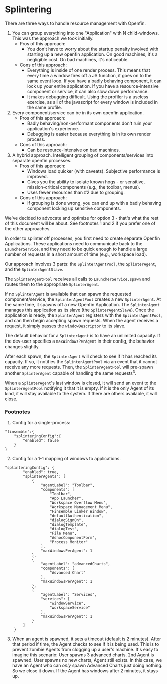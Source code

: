 # Splintering

There are three ways to handle resource management with Openfin.
 1. You can group everything into one "Application" with N child-windows. This was the approach we took initially.
 	* Pros of this approach:
        * You don't have to worry about the startup penalty involved with starting up a new openfin application. On good machines, it's a negligible cost. On bad machines, it's noticeable.
    * Cons of this approach:
        * Everything is inside of one render process. This means that every time a window fires off a JS function, it goes on to the same event loop. If you have a badly behaving component, it can lock up your entire application. If you have a resource-intensive component or service, it can also slow down performance.
        * It makes debugging difficult. Using the profiler is a useless exercise, as all of the javascript for every window is included in the same profile.
2. Every component/service can be in its own openfin application.
    * Pros of this approach:
        * Badly behaving/non-performant components don't ruin your application's experience.
        * Debugging is easier because everything is in its own render process.
    * Cons of this approach:
        * Can be resource-intensive on bad machines.
3. A hybrid approach. Intelligent grouping of components/services into separate openfin processes.
    * Pros of this approach:
        * Windows load quicker (with caveats). Subjective performance is improved.
        * Gives you the ability to isolate known hogs - or sensitive, mission-critical components (e.g., the toolbar, menus).
        * Uses fewer resources than #2 due to grouping.
    * Cons of this approach:
        * If grouping is done wrong, you can end up with a badly behaving component locking up sensitive components.

We've decided to advocate and optimize for option 3 - that's what the rest of this document will be about. See footnotes 1 and 2 if you prefer one of the other approaches.

In order to splinter off processes, you first need to create separate Openfin Applications. These applications need to communicate back to the `LauncherService`, and they need to be quick enough to handle a large number of requests in a short amount of time (e.g., workspace load).

Our approach involves 3 parts: the `SplinterAgentPool`, the `SplinterAgent`, and the `SplinterAgentSlave`.

The `SplinterAgentPool` receives all calls to `LauncherService.spawn` and routes them to the appropriate `SplinterAgent`.

If no `SplinterAgent` is available that can spawn the requested component/service, the `SplinterAgentPool` creates a new `SplinterAgent`. At the same time, it spawns off a new Openfin Application. The `SplinterAgent` manages this application as its slave (the `SplinterAgentSlave`). Once the application is ready, the `SplinterAgent` registers with the `SplinterAgentPool`, and can then begin accepting spawn requests. When the agent receives a request, it simply passes the `windowDescriptor` to its slave.

The default behavior for a `SplinterAgent` is to have an unlimited capacity. If the dev-user specifies a `maxWindowsPerAgent` in their config, the behavior changes slightly.

After each spawn, the `SplinterAgent` will check to see if it has reached its capacity. If so, it notifies the `SplinterAgentPool` via an event that it cannot receive any more requests. Then, the `SplinterAgentPool` will pre-spawn another `SplinterAgent` capable of handling the same requests<sup>3</sup>.

When a `SplinterAgent`'s last window is closed, it will send an event to the `SplinterAgentPool` notifying it that it is empty. If it is the only Agent of its kind, it will stay available to the system. If there are others available, it will close.

### Footnotes
1. Config for a single-process:
```
"finsemble":{
    "splinteringConfig":{
        "enabled": false
    }
}
```
2. Config for a 1-1 mapping of windows to applications.
```
"splinteringConfig": {
		"enabled": true,
		"splinterAgents": [
			{
				"agentLabel": "Toolbar",
				"components": [
					"Toolbar",
					"App Launcher",
					"Workspace Overflow Menu",
					"Workspace Management Menu",
					"Finsemble Linker Window",
					"defaultAuthentication",
					"dialogSignOn",
					"dialogTemplate",
					"dialogTest",
					"File Menu",
					"AdhocComponentForm",
					"Process Monitor"
				],
                "maxWindowsPerAgent": 1
			},
			{
				"agentLabel": "advancedCharts",
				"components": [
					"Advanced Chart"
				],
				"maxWindowsPerAgent": 1
			},
			{
				"agentLabel": "Services",
				"services": [
					"windowService",
					"workspaceService"
				],
                "maxWindowsPerAgent": 1
			}
		]
	}
```
3. When an agent is spawned, it sets a timeout (default is 2 minutes). After that period if time, the Agent checks to see if it is being used. This is to prevent zombie Agents from clogging up a user's machine. It's easy to imagine this scenario: User spawns 3 advanced charts. 2nd Agent is spawned. User spawns no new charts, Agent still exists. In this case, we have an Agent who can _only_ spawn Advanced Charts just doing nothing. So we close it down. If the Agent has windows after 2 minutes, it stays up.
